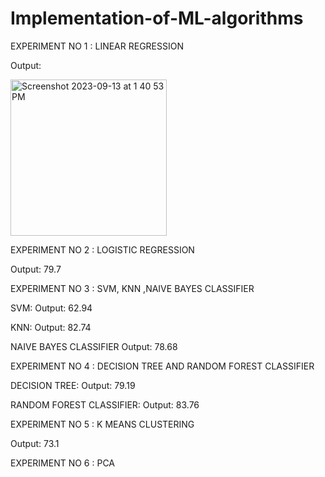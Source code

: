 # Implementation-of-ML-algorithms

EXPERIMENT NO 1 : LINEAR REGRESSION

Output:

<img width="250" alt="Screenshot 2023-09-13 at 1 40 53 PM" src="https://github.com/keerthanamg/Implementation-of-ML-algorithms/assets/88154987/a57d08c8-a238-40b6-937b-a145ccf839d2">

EXPERIMENT NO 2 : LOGISTIC REGRESSION

Output: 79.7

EXPERIMENT NO 3 : SVM, KNN ,NAIVE BAYES CLASSIFIER

SVM:
Output: 62.94

KNN:
Output: 82.74

NAIVE BAYES CLASSIFIER
Output: 78.68

EXPERIMENT NO 4 : DECISION TREE AND RANDOM FOREST CLASSIFIER

DECISION TREE:
Output: 79.19

RANDOM FOREST CLASSIFIER:
Output: 83.76

EXPERIMENT NO 5 : K MEANS CLUSTERING

Output: 73.1

EXPERIMENT NO 6 : PCA
